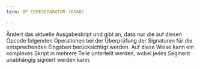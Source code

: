 ```yaml
---
term: OP_CODESEPARATOR (0XAB)

---
```

Ändert das aktuelle Ausgabeskript und gibt an, dass nur die auf diesen Opcode folgenden Operationen bei der Überprüfung der Signaturen für die entsprechenden Eingaben berücksichtigt werden. Auf diese Weise kann ein komplexes Skript in mehrere Teile unterteilt werden, wobei jedes Segment unabhängig signiert werden kann.